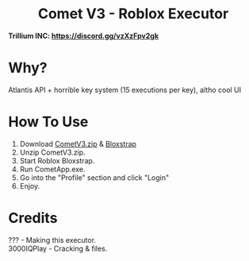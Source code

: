 <h1 align="center">Comet V3 - Roblox Executor</h1>

**Trillium INC: https://discord.gg/vzXzFpv2gk**

# Why?

Atlantis API + horrible key system (15 executions per key), altho cool UI

# How To Use
1. Download [CometV3.zip]() & [Bloxstrap](https://github.com/bloxstraplabs/bloxstrap)
2. Unzip CometV3.zip.
3. Start Roblox Bloxstrap.
4. Run CometApp.exe.
5. Go into the "Profile" section and click "Login"
6. Enjoy.

# Credits
??? - Making this executor. </br>
3000IQPlay - Cracking & files. </br>
